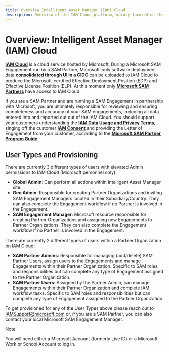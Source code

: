 ```yaml
---
title: Overview Intelligent Asset Manager (IAM) Cloud
description: Overview of the IAM Cloud platform, mainly focused on the SAM Partners audience that are running a SAM engagement in partnership with Microsoft. IAM Cloud user types description and provisioning information.
---
```

# Overview: Intelligent Asset Manager (IAM) Cloud

[**IAM Cloud**](https://www.intelligentassetmanager.com/) is a cloud service hosted by Microsoft. During a Microsoft SAM Engagement run by a SAM Partner, Microsoft-only software deployment data [**consolidated through UI in a CIDC**](UI.md) can be uploaded to IAM Cloud to produce the Microsoft-certified Effective Deployment Position (EDP) and Effective License Position (ELP). At this moment only [**Microsoft SAM Partners**](key-users.md) have access to IAM Cloud.

If you are a SAM Partner and are running a SAM Engagement in partnership with Microsoft, you are ultimately responsible for reviewing and ensuring completeness and accuracy of your SAM engagements, including all data entered into and reported out out of the IAM Cloud. You should support your customers understanding the [**IAM Data Usage and Privacy Terms**](https://aka.ms/iamdatausage), singing off the customer [**IAM Consent**](../Tutorials/SAM-Partners/preparation.md) and providing the Letter of Engagement from your customer, according to the [**Microsoft SAM Partner Program Guide**](https://partner.microsoft.com/en-US/Licensing/software-asset-management#Navigated-Rich-Text-Node-2-SAM-Incentives).

## User Types and Provisioning

There are currently 3 different types of users with elevated Admin permissions to IAM Cloud (Microsoft personnel only):

- **Global Admin**: Can perform all actions within Intelligent Asset Manager site.
- **Geo Admin**: Responsible for creating Partner Organizations and inviting SAM Engagement Managers located in their Subsidiary/Country. They can also complete the Engagement workflow if no Partner is involved in the Engagement.
- **SAM Engagement Manager**: Microsoft resource responsible for creating Partner Organizations and assigning new Engagements to Partner Organizations. They can also complete the Engagement workflow if no Partner is involved in the Engagement.

There are currently 2 different types of users within a Partner Organization on IAM Cloud:

- **SAM Partner Admins**: Responsible for managing (add/delete) SAM Partner Users, assign users to the Engagements and manage Engagements within their Partner Organization. Specific to SAM roles and responsibilities but can complete any type of Engagement assigned to the Partner Organization.
- **SAM Partner Users**: Assigned by the Partner Admin, can manage Engagements within their Partner Organization and complete IAM workflow tasks. Specific to SAM roles and responsibilities but can complete any type of Engagement assigned to the Partner Organization.

To get provisioned for any of the User Types above please reach out to IAMSupport@microsoft.com or, if you are a SAM Partner, you can also contact your local Microsoft SAM Engagement Manager.

>[!NOTE]
> You will need either a Microsoft Account (formerly Live ID) or a Microsoft Work or School Account to log in.